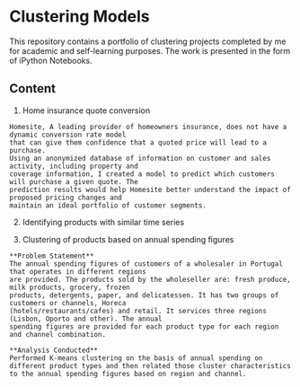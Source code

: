 # Clustering Models 

This repository contains a portfolio of clustering projects completed by me for academic and self-learning purposes. The work is presented in the form of iPython Notebooks.

## Content

1. Home insurance quote conversion
```
Homesite, A leading provider of homeowners insurance, does not have a dynamic conversion rate model 
that can give them confidence that a quoted price will lead to a purchase. 
Using an anonymized database of information on customer and sales activity, including property and 
coverage information, I created a model to predict which customers will purchase a given quote. The 
prediction results would help Homesite better understand the impact of proposed pricing changes and 
maintain an ideal portfolio of customer segments. 
```

2. Identifying products with similar time series

3. Clustering of products based on annual spending figures 
```
**Problem Statement**
The annual spending figures of customers of a wholesaler in Portugal that operates in different regions 
are provided. The products sold by the wholeseller are: fresh produce, milk products, grocery, frozen 
products, detergents, paper, and delicatessen. It has two groups of customers or channels, Horeca
(hotels/restaurants/cafes) and retail. It services three regions (Lisbon, Oporto and other). The annual 
spending figures are provided for each product type for each region and channel combination.

**Analysis Conducted**
Performed K-means clustering on the basis of annual spending on different product types and then related those cluster characteristics to the annual spending figures based on region and channel. 
```
